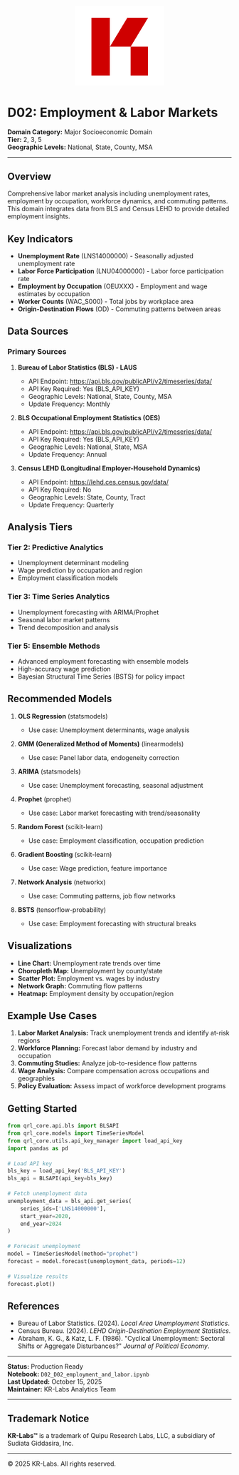 <div align="center">
  <img src="../../../assets/images/KRLabs_WebLogo.png" alt="KR-Labs" width="200">
</div>

# D02: Employment & Labor Markets

**Domain Category:** Major Socioeconomic Domain  
**Tier:** 2, 3, 5  
**Geographic Levels:** National, State, County, MSA

---

## Overview

Comprehensive labor market analysis including unemployment rates, employment by occupation, workforce dynamics, and commuting patterns. This domain integrates data from BLS and Census LEHD to provide detailed employment insights.

## Key Indicators

- **Unemployment Rate** (LNS14000000) - Seasonally adjusted unemployment rate
- **Labor Force Participation** (LNU04000000) - Labor force participation rate
- **Employment by Occupation** (OEUXXX) - Employment and wage estimates by occupation
- **Worker Counts** (WAC_S000) - Total jobs by workplace area
- **Origin-Destination Flows** (OD) - Commuting patterns between areas

## Data Sources

### Primary Sources

1. **Bureau of Labor Statistics (BLS) - LAUS**
   - API Endpoint: https://api.bls.gov/publicAPI/v2/timeseries/data/
   - API Key Required: Yes (BLS_API_KEY)
   - Geographic Levels: National, State, County, MSA
   - Update Frequency: Monthly

2. **BLS Occupational Employment Statistics (OES)**
   - API Endpoint: https://api.bls.gov/publicAPI/v2/timeseries/data/
   - API Key Required: Yes (BLS_API_KEY)
   - Geographic Levels: National, State, MSA
   - Update Frequency: Annual

3. **Census LEHD (Longitudinal Employer-Household Dynamics)**
   - API Endpoint: https://lehd.ces.census.gov/data/
   - API Key Required: No
   - Geographic Levels: State, County, Tract
   - Update Frequency: Quarterly

## Analysis Tiers

### Tier 2: Predictive Analytics
- Unemployment determinant modeling
- Wage prediction by occupation and region
- Employment classification models

### Tier 3: Time Series Analytics
- Unemployment forecasting with ARIMA/Prophet
- Seasonal labor market patterns
- Trend decomposition and analysis

### Tier 5: Ensemble Methods
- Advanced employment forecasting with ensemble models
- High-accuracy wage prediction
- Bayesian Structural Time Series (BSTS) for policy impact

## Recommended Models

1. **OLS Regression** (statsmodels)
   - Use case: Unemployment determinants, wage analysis

2. **GMM (Generalized Method of Moments)** (linearmodels)
   - Use case: Panel labor data, endogeneity correction

3. **ARIMA** (statsmodels)
   - Use case: Unemployment forecasting, seasonal adjustment

4. **Prophet** (prophet)
   - Use case: Labor market forecasting with trend/seasonality

5. **Random Forest** (scikit-learn)
   - Use case: Employment classification, occupation prediction

6. **Gradient Boosting** (scikit-learn)
   - Use case: Wage prediction, feature importance

7. **Network Analysis** (networkx)
   - Use case: Commuting patterns, job flow networks

8. **BSTS** (tensorflow-probability)
   - Use case: Employment forecasting with structural breaks

## Visualizations

- **Line Chart:** Unemployment rate trends over time
- **Choropleth Map:** Unemployment by county/state
- **Scatter Plot:** Employment vs. wages by industry
- **Network Graph:** Commuting flow patterns
- **Heatmap:** Employment density by occupation/region

## Example Use Cases

1. **Labor Market Analysis:** Track unemployment trends and identify at-risk regions
2. **Workforce Planning:** Forecast labor demand by industry and occupation
3. **Commuting Studies:** Analyze job-to-residence flow patterns
4. **Wage Analysis:** Compare compensation across occupations and geographies
5. **Policy Evaluation:** Assess impact of workforce development programs

## Getting Started

```python
from qrl_core.api.bls import BLSAPI
from qrl_core.models import TimeSeriesModel
from qrl_core.utils.api_key_manager import load_api_key
import pandas as pd

# Load API key
bls_key = load_api_key('BLS_API_KEY')
bls_api = BLSAPI(api_key=bls_key)

# Fetch unemployment data
unemployment_data = bls_api.get_series(
    series_ids=['LNS14000000'],
    start_year=2020,
    end_year=2024
)

# Forecast unemployment
model = TimeSeriesModel(method="prophet")
forecast = model.forecast(unemployment_data, periods=12)

# Visualize results
forecast.plot()
```

## References

- Bureau of Labor Statistics. (2024). *Local Area Unemployment Statistics*.
- Census Bureau. (2024). *LEHD Origin-Destination Employment Statistics*.
- Abraham, K. G., & Katz, L. F. (1986). "Cyclical Unemployment: Sectoral Shifts or Aggregate Disturbances?" *Journal of Political Economy*.

---

**Status:** Production Ready  
**Notebook:** `D02_D02_employment_and_labor.ipynb`  
**Last Updated:** October 15, 2025  
**Maintainer:** KR-Labs Analytics Team

---

## Trademark Notice

**KR-Labs™** is a trademark of Quipu Research Labs, LLC, a subsidiary of Sudiata Giddasira, Inc.

---

© 2025 KR-Labs. All rights reserved.
